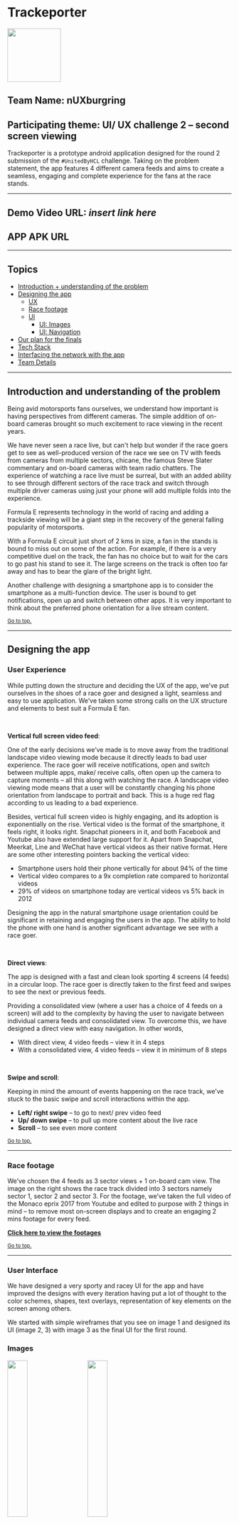 # Trackeporter

<img src="assets/Logo.jpeg" width="120px">

## Team Name: nUXburgring

## Participating theme: UI/ UX challenge 2 – second screen viewing


Trackeporter is a prototype android application designed for the round 2 submission of the `#UnitedByHCL` challenge. Taking on the problem statement, the app features 4 different camera feeds and aims to create a seamless, engaging and complete experience for the fans at the race stands. 

---

## Demo Video URL: *insert link here*

## APP APK URL

---

## Topics

- [Introduction + understanding of the problem](#introduction-and-understanding-of-the-problem)
- [Designing the app](#designing-the-app)
    - [UX](#user-experience)
    - [Race footage](#race-footage)
    - [UI](#user-interface)
        - [UI: Images](#images)
        - [UI: Navigation](#navigations)
- [Our plan for the finals](#our-plan-for-the-finals)
- [Tech Stack](#tech-stack)
- [Interfacing the network with the app](#interfacing-the-network-with-the-app)
- [Team Details](#team)

---

## Introduction and understanding of the problem

Being avid motorsports fans ourselves, we understand how important is having perspectives from different cameras. The simple addition of on-board cameras brought so much excitement to race viewing in the recent years.

We have never seen a race live, but can't help but wonder if the race goers get to see as well-produced version of the race we see on TV with feeds from cameras from multiple sectors, chicane, the famous Steve Slater commentary and on-board cameras with team radio chatters. The experience of watching a race live must be surreal, but with an added ability to see through different sectors of the race track and switch through multiple driver cameras using just your phone will add multiple folds into the experience.

Formula E represents technology in the world of racing and adding a trackside viewing will be a giant step in the recovery of the general falling popularity of motorsports.

With a Formula E circuit just short of 2 kms in size, a fan in the stands is bound to miss out on some of the action. For example, if there is a very competitive duel on the track, the fan has no choice but to wait for the cars to go past his stand to see it. The large screens on the track is often too far away and has to bear the glare of the bright light.

Another challenge with designing a smartphone app is to consider the smartphone as a multi-function device. The user is bound to get notifications, open up and switch between other apps. It is very important to think about the preferred phone orientation for a live stream content.

<small>[Go to top.](#topics)</small>

---

## Designing the app

### User Experience

While putting down the structure and deciding the UX of the app, we’ve put ourselves in the shoes of a race goer and designed a light, seamless and easy to use application. We’ve taken some strong calls on the UX structure and elements to best suit a Formula E fan.

<br/>

**Vertical full screen video feed**:

One of the early decisions we’ve made is to move away from the traditional landscape video viewing mode because it directly leads to bad user experience. The race goer will receive notifications, open and switch between multiple apps, make/ receive calls, often open up the camera to capture moments – all this along with watching the race. A landscape video viewing mode means that a user will be constantly changing his phone orientation from landscape to portrait and back. This is a huge red flag according to us leading to a bad experience. 

Besides, vertical full screen video is highly engaging, and its adoption is exponentially on the rise. Vertical video is the format of the smartphone, it feels right, it looks right. Snapchat pioneers in it, and both Facebook and Youtube also have extended large support for it. Apart from Snapchat, Meerkat, Line and WeChat have vertical videos as their native format. Here are some other interesting pointers backing the vertical video:

- Smartphone users hold their phone vertically for about 94% of the time
- Vertical video compares to a 9x completion rate compared to horizontal videos 
- 29% of videos on smartphone today are vertical videos vs 5% back in 2012

Designing the app in the natural smartphone usage orientation could be significant in retaining and engaging the users in the app. The ability to hold the phone with one hand is another significant advantage we see with a race goer.

<br/>


**Direct views**:

The app is designed with a fast and clean look sporting 4 screens (4 feeds) in a circular loop. The race goer is directly taken to the first feed and swipes to see the next or previous feeds.

Providing a consolidated view (where a user has a choice of 4 feeds on a screen) will add to the complexity by having the user to navigate between individual camera feeds and consolidated view. To overcome this, we have designed a direct view with easy navigation. In other words,

- With direct view, 4 video feeds – view it in 4 steps
- With a consolidated view, 4 video feeds – view it in minimum of 8 steps

<br/>

**Swipe and scroll**:

Keeping in mind the amount of events happening on the race track, we’ve stuck to the basic swipe and scroll interactions within the app.

- **Left/ right swipe** – to go to next/ prev video feed
- **Up/ down swipe** – to pull up more content about the live race
- **Scroll** – to see even more content

<small>[Go to top.](#topics)</small>

---

### Race footage

We’ve chosen the 4 feeds as 3 sector views + 1 on-board cam view. The image on the right shows the race track divided into 3 sectors namely sector 1, sector 2 and sector 3. For the footage, we’ve taken the full video of the Monaco eprix 2017 from Youtube and edited to purpose with 2 things in mind – to remove most on-screen displays and to create an engaging 2 mins footage for every feed. 

[**Click here to view the footages**](https://drive.google.com/drive/folders/0B2o0eni3ZjlROVFTWU1CZngxTFk)

<small>[Go to top.](#topics)</small>

---


### User Interface

We have designed a very sporty and racey UI for the app and have improved the designs with every iteration having put a lot of thought to the color schemes, shapes, text overlays, representation of key elements on the screen among others. 

We started with simple wireframes that you see on image 1 and designed its UI (image 2, 3) with image 3 as the final UI for the first round.

### Images

<img src="assets/Image 1.png" width="30%" style="margin-right: 25px;" /> <img src="assets/Image 2.png" width="30%" style="margin-right: 25px;" /> <img src="assets/Image 3.jpg" width="30%" style="margin-right: 25px;" />

<br/>
**Note**: On getting selected for the second round, we have rethought our design completely to up the ante. Image 4 is the new design mock-up and image 5 represents first version of the UI and the final screens represented by [images 6 to 11](#images-6-to-11).

<br/>


<img src="assets/Image 4.jpeg" width="50%" style="margin-right: 25px;" /> <img src="assets/Image 5.jpeg" width="30%" style="margin-right: 25px;" />

<br/>

**Note**: Final screens below

---

#### Images 6 to 8

*(From left to right)*

<img src="assets/Image 6.png" width="30%" style="margin-right: 25px;" /> <img src="assets/Image 7.png" width="30%" style="margin-right: 25px;" /> <img src="assets/Image 8.png" width="30%" style="margin-right: 25px;" />

#### Images 9 to 11

*(From left to right)*

<img src="assets/Image 9.png" width="30%" style="margin-right: 25px;" /> <img src="assets/Image 10.png" width="30%" style="margin-right: 25px;" /> <img src="assets/Image 11.png" width="30%" style="margin-right: 25px;" />


#### Elements on the screens:

Most of the elements used in the designs are self-explanatory and easy to comprehend to any formula E fan. The only different notation we have used is to represent battery percentage in a visually appealing manner.

<img src="assets/Car icon.png" style="margin-right: 25px;" /> <img src="assets/battery icon.png" style="margin-right: 25px;" />

Both these icons denote battery % left in the car. A driver has to change 2 cars during the race and hence we’ve used the two cars to denote the same in the detailed view.

**Image 6**

The default screen. The app opens up with sector 1 view with the race line-up.  Similar screens for sector 2 and sector 3 with different camera feeds. The leader board on the bottom auto-rotates to show the next 3 drivers every few seconds.

**Image 7**

Swipe up on the sector view to see the complete leader board. Within the half screen layover area with content, scroll up or down to check the complete list.


**Image 8**

Fastest lap details. Fades out within a few seconds


**Image 9**

On-board camera feed of the chosen driver.


**Image 10**

Swipe up the onboard view to view more details about the particular driver. The sec 1, sec 2, and sec 3 columns represent the sector on sector time gain/ lost between the current driver and ones adjacent to him.


**Image 11**

Click on the ‘Select driver’ on onboard detail view to view the driver’s onboard cam feed. Within the half screen layover area with content, scroll up or down to check the complete list.

<small>[Go to top.](#topics)</small>

 
### Navigations:

Keeping in mind the user’s involvement in the race and multiple uses of the smartphone, we’ve designed simple navigation gestures throughout the app. All the interactions in the app are illustrated here.


<img src="assets/swich.gif" style="margin-right: 33px;" /> <img src="assets/sector.gif" style="margin-right: 33px;" /> <img src="assets/onswich.gif" style="margin-right: 25px;" />

**Comments**

*Left*: Navigating between multiple sector/ on-board cam views.

*Center*: Swipe up the sector screens to see the full leader board

*Right*: Swipe up the on-board screen to see more details about the driver and change the on-board feed to another driver. Note that for this prototype submission we have not implemented the change driver module.

<br/>
<br/>

<img src="assets/leader.gif" style="margin-right: 33px;" />  <img src="assets/fan.gif" style="margin-right: 33px;" /> 

**Comments**

*Left*: The position switch animation on the leader board screen. Note that for this prototype submission we have not implemented the leader board animation module.

*Right*: The fan boost icon animates on the screen when a driver activates it. Note that for this prototype submission we have not implemented the fan boost module.

<br/>
<br/>

![teamradio](assets/teamradio.gif)

**Comments**

The profile picture of the driver animates on the on-board cam screen when there’s communication over team radio. On clicking the profile picture, a user can listen to the radio. Note that for this prototype submission we have not implemented the team radio module due to unavailability of separate team radio feeds.

<br/>

<small>[Go to top.](#topics)</small>

---

## Our plan for the finals

For the scope of the prototype app, we have designed and developed the above mentioned screens/ features in the span of the 2 weeks provided. But as we’ve been so invested into the problem statement, we have come up with a bunch of things we plan to implement for the finals, if we selected for it.

Collection centre: A race is filled with amazing and exciting moments which no one wants to miss. We plan to build a collection centre where we’ll store all the important events for anyone to come back and view. A user can share these moments on their social media when they switch from the connected LAN to their private networks

Capture image/ video from within the app: The app doubles as a camera app as the feed is most probably similar to the pictures/ videos a user takes. The clips are saved to gallery. So now the user can take pictures of even the sector where he is not sitting

Video controls: Give the user an ability to rewind specific amount of time and continue watching the feed among other controls

Give more content: Add race info, starting grid, chequered flag animation, race theme based UI among others

Suggestive viewing: Based on what everybody else in the race is watching, we’ll suggest use to switch to any particular screen

Fan Boost: Cast your fan boost vote right in the app

Implement driver cam switch, team radio, leader board animation

<small>[Go to top.](#topics)</small>

---

## Tech Stack

<small>[Go to top.](#topics)</small>

---

## Interfacing the network with the app

The feeds will be stored into a central venue controller system which interacts with the mobile app on the user’s smartphone using LAN through video feed requests. The event venue controller system can then provide the multiple video feeds from the variety of locations to the requesting mobile devices. To assist the systems, the video will route through the multiple video CDNs placed around the circuit for load balancing. In the background, we’ll use multi-cast routing technique to support a triple play service like in the IPTV protocol which separates video, content and voice traffic and transmit with weight based logic. Dedicated WLANs will be used for each of them. Multicast is a well-established bandwidth conserving technology. These finally connect to the access points through wireless controllers. The users connect to the multiple access points available to them to enjoy the parallel streaming of the live race. 

We will implement APIs from three categories:

- MediaStream - allows the client (e.g., the web browser) to access the stream
- RTCPeerConnection - enable audio or video data transfer with bandwidth management
- RTCDataChannel - enables peer-to-peer communication for any generic data

Note: For the scope of this prototype, we have not implemented the network and supporting integrations. For the finals, we can implement a proof of concept.

<small>[Go to top.](#topics)</small>

---

## Team

We are three friends who studied together in college and worked on multiple projects before this hackathon bringing a variety of skills and experience to the table. We’ve participated in competitions and hackathons before as a team and won accolades as well. Listing down the summary of each team member.

**Subramanian Ramvijji**

Having picked up experience working with InMobi and Mu Sigma, Subramanian has always embraced his hacker spirit and built multiple tech projects both in college and post that too. He specialises in data analytics these days, but brings in solid ideation and problem solving skills, product development, front end development and a good design understanding as well.

- Winner, Sequoia Hack 2014
- World Finalist, University Mobile Challenge 2014, GSMA Mobile World Congress
- Winner, Snyxius App Idea Challenge
- Runner-up, ITU Young Innovators Refugee Challenge


**Prashanth Reddy**

Prashanth is the founder of StudyOwl & Developer Weekend, a sprawling community of tech influencers teaching children to code. He brings a strong tech background with him having developed over 4 Android and 7+ web apps over the last 4 years. He specialises in full stack and mobile development.

- Winner, Sequoia Hack 2014 
- World Finalist, University Mobile Challenge 2014, GSMA Mobile World Congress
- Winner, Snyxius App Idea Challenge
- Intuit – Txtweb developer of the year, 2014


**Sudhanshu Passi**

Keeping his tools diverse, Sudhanshu has always focused on making things easily consumable and intuitive. Coming from a computer science background and keeping an interest in visual design helps him get the best of both worlds. These days you can find him making deep learning systems for Cowrks, but for this hackathon is working as a designer.

<small>[Go to top.](#topics)</small>

